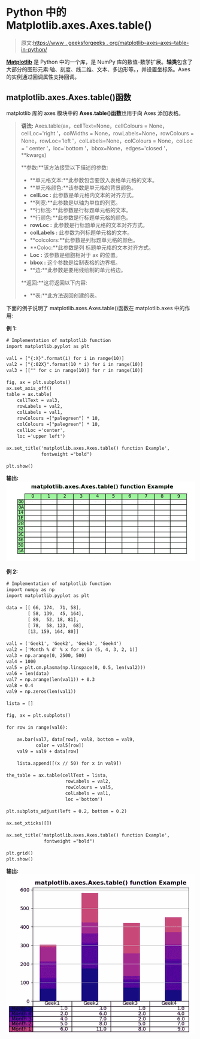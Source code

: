 # Python 中的 Matplotlib.axes.Axes.table()

> 原文:[https://www . geeksforgeeks . org/matplotlib-axes-axes-table-in-python/](https://www.geeksforgeeks.org/matplotlib-axes-axes-table-in-python/)

**[Matplotlib](https://www.geeksforgeeks.org/python-introduction-matplotlib/)** 是 Python 中的一个库，是 NumPy 库的数值-数学扩展。**轴类**包含了大部分的图形元素:轴、刻度、线二维、文本、多边形等。，并设置坐标系。Axes 的实例通过回调属性支持回调。

## matplotlib.axes.Axes.table()函数

matplotlib 库的 axes 模块中的 **Axes.table()函数**也用于向 Axes 添加表格。

> **语法:** Axes.table(ax，cellText=None，cellColours = None，cellLoc='right '，colWidths = None，rowLabels=None，rowColours = None，rowLoc='left '，colLabels=None，colColours = None，colLoc = ' center '，loc='bottom '，bbox=None，edges='closed '，**kwargs)
> 
> **参数:**该方法接受以下描述的参数:
> 
> *   **单元格文本:**此参数包含要放入表格单元格的文本。
> *   **单元格颜色:**该参数是单元格的背景颜色。
> *   **cellLoc :** 此参数是单元格内文本的对齐方式。
> *   **列宽:**此参数是以轴为单位的列宽。
> *   **行标签:**此参数是行标题单元格的文本。
> *   **行颜色:**此参数是行标题单元格的颜色。
> *   **rowLoc :** 此参数是行标题单元格的文本对齐方式。
> *   **colLabels :** 此参数为列标题单元格的文本。
> *   **colcolors:**此参数是列标题单元格的颜色。
> *   **Coloc:**此参数是列
>     标题单元格的文本对齐方式。
> *   **Loc :** 该参数是细胞相对于 ax 的位置。
> *   **bbox :** 这个参数是绘制表格的边界框。
> *   **边:**此参数是要用线绘制的单元格边。
> 
> **返回:**这将返回以下内容:
> 
> *   **表:**此方法返回创建的表。

下面的例子说明了 matplotlib.axes.Axes.table()函数在 matplotlib.axes 中的作用:

**例 1:**

```
# Implementation of matplotlib function
import matplotlib.pyplot as plt

val1 = ["{:X}".format(i) for i in range(10)]
val2 = ["{:02X}".format(10 * i) for i in range(10)]
val3 = [["" for c in range(10)] for r in range(10)]

fig, ax = plt.subplots()
ax.set_axis_off()
table = ax.table(
    cellText = val3, 
    rowLabels = val2, 
    colLabels = val1,
    rowColours =["palegreen"] * 10, 
    colColours =["palegreen"] * 10,
    cellLoc ='center', 
    loc ='upper left')        

ax.set_title('matplotlib.axes.Axes.table() function Example',
             fontweight ="bold")

plt.show()
```

**输出:**
![](img/6a5a1aacbdc62d91f5ad950222094074.png)

**例 2:**

```
# Implementation of matplotlib function
import numpy as np
import matplotlib.pyplot as plt

data = [[ 66, 174,  71, 58],
        [ 58, 139,  45, 164],
        [ 89,  52, 18, 81],
        [ 78,  58, 123,  68],
        [13, 159, 164, 80]]

val1 = ('Geek1', 'Geek2', 'Geek3', 'Geek4')
val2 = ['Month % d' % x for x in (5, 4, 3, 2, 1)]
val3 = np.arange(0, 2500, 500)
val4 = 1000
val5 = plt.cm.plasma(np.linspace(0, 0.5, len(val2)))
val6 = len(data)
val7 = np.arange(len(val1)) + 0.3
val8 = 0.4
val9 = np.zeros(len(val1))

lista = []

fig, ax = plt.subplots()

for row in range(val6):

    ax.bar(val7, data[row], val8, bottom = val9,
           color = val5[row])
    val9 = val9 + data[row]

    lista.append([(x // 50) for x in val9])

the_table = ax.table(cellText = lista,
                      rowLabels = val2,
                      rowColours = val5,
                      colLabels = val1,
                      loc ='bottom')

plt.subplots_adjust(left = 0.2, bottom = 0.2)

ax.set_xticks([])

ax.set_title('matplotlib.axes.Axes.table() function Example',
              fontweight ="bold")

plt.grid()
plt.show()
```

**输出:**
![](img/e742e68141cef95c44c70493939f3eb9.png)
